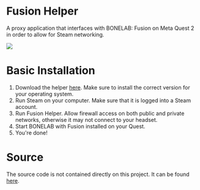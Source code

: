 # Fusion Helper
A proxy application that interfaces with BONELAB: Fusion on Meta Quest 2 in order to allow for Steam networking.

![](https://i.imgur.com/MnRlTfT.png)

# Basic Installation
1. Download the helper [here](https://github.com/Lakatrazz/Fusion-Helper/releases/latest). Make sure to install the correct version for your operating system.
2. Run Steam on your computer. Make sure that it is logged into a Steam account.
3. Run Fusion Helper. Allow firewall access on both public and private networks, otherwise it may not connect to your headset.
4. Start BONELAB with Fusion installed on your Quest.
5. You're done!

# Source
The source code is not contained directly on this project. It can be found [here](https://github.com/Lakatrazz/BONELAB-Fusion/tree/main/Core/FusionHelper).
